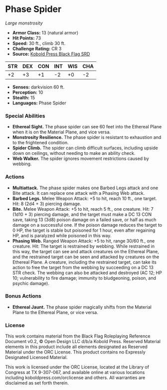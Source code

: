 # Phase Spider

*Large monstrosity*

- **Armor Class:** 13 (natural armor)
- **Hit Points:** 73
- **Speed:** 30 ft., climb 30 ft.
- **Challenge Rating:** CR 3
- **Source:** [Kobold Press Black Flag SRD](https://koboldpress.com/black-flag-roleplaying/)

| STR | DEX | CON | INT | WIS | CHA |
| --- | --- | --- | --- | --- | --- |
| +2 | +3 | +1 | -2 | +0 | -2 |

- **Senses:** darkvision 60 ft.
- **Perception:** 10
- **Stealth:** 15
- **Languages:** Phase Spider

### Special Abilities

- **Ethereal Sight.** The phase spider can see 60 feet into the Ethereal Plane when it is on the Material Plane, and vice versa.
- **Monstrosity Resilience.** The phase spider is resistant to exhaustion and to the frightened condition.
- **Spider Climb.** The spider can climb difficult surfaces, including upside down on ceilings, without needing to make an ability check.
- **Web Walker.** The spider ignores movement restrictions caused by webbing.

### Actions

- **Multiattack.** The phase spider makes one Barbed Legs attack and one Bite attack. It can replace one attack with a Phasing Web attack.
- **Barbed Legs.** Melee Weapon Attack: +5 to hit, reach 10 ft., one target. Hit: 8 (2d4 + 3) piercing damage.
- **Bite.** Melee Weapon Attack: +5 to hit, reach 5 ft., one creature. Hit: 7 (1d10 + 3) piercing damage, and the target must make a DC 13 CON save, taking 13 (3d8) poison damage on a failed save, or half as much damage on a successful one. If the poison damage reduces the target to 0 HP, the target is stable but poisoned for 1 hour, even after regaining HP, and is paralyzed while poisoned in this way.
- **Phasing Web.** Ranged Weapon Attack: +5 to hit, range 30/60 ft., one creature. Hit: The target is restrained by webbing. While restrained in this way, the target can see and attack creatures on the Ethereal Plane, and the restrained target can be seen and attacked by creatures on the Ethereal Plane. A creature, including the restrained target, can take its action to free the target from the webbing by succeeding on a DC 13 STR check. The webbing can also be attacked and destroyed (AC 12; HP 10; vulnerability to fire damage; immunity to bludgeoning, poison, and psychic damage).

### Bonus Actions

- **Ethereal Jaunt.** The phase spider magically shifts from the Material Plane to the Ethereal Plane, or vice versa.

### License

This work contains material from the Black Flag Roleplaying Reference Document v0.2, © Open Design LLC d/b/a Kobold Press. Reserved Material elements in this product include all elements designated as Reserved Material under the ORC License. This product contains no Expressly Designated Licensed Material.

This work is licensed under the ORC License, located at the Library of Congress at TX 9-307-067, and available online at various locations including koboldpress.com/orclicense and others. All warranties are disclaimed as set forth therein.

